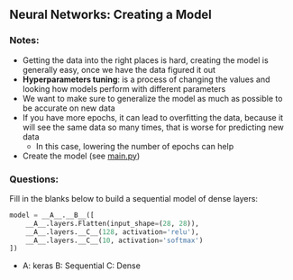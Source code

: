 ## Neural Networks: Creating a Model

### Notes:

- Getting the data into the right places is hard, creating the model is generally easy, once we have the data figured it out
- <b>Hyperparameters tuning</b>: is a process of changing the values and looking how models perform with different parameters
- We want to make sure to generalize the model as much as possible to be accurate on new data
- If you have more epochs, it can lead to overfitting the data, because it will see the same data so many times, that is worse for predicting new data
  - In this case, lowering the number of epochs can help
- Create the model (see [main.py](main.py))

### Questions:

Fill in the blanks below to build a sequential model of dense layers:

```python
model = __A__.__B__([
    __A__.layers.Flatten(input_shape=(28, 28)),
    __A__.layers.__C__(128, activation='relu'),
    __A__.layers.__C__(10, activation='softmax')
])
```

- A: keras
  B: Sequential
  C: Dense
